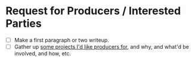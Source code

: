 # Request for Producers / Interested Parties

- [ ] Make a first paragraph or two writeup.
- [ ] Gather up [some projects I'd like producers for](d02fb1fb-3fff-4ca0-a26c-bf82e6f20e46.md), and why, and what'd be involved, and how, etc.
